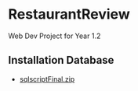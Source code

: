 # RestaurantReview
Web Dev Project for Year 1.2

## Installation Database
  - [sqlscriptFinal.zip](https://github.com/SunnySideUpSun/RestaurantReview/files/7783075/sqlscriptFinal.zip)
